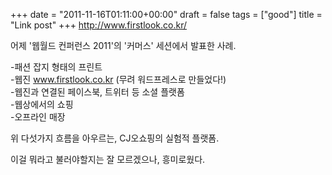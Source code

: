 +++
date = "2011-11-16T01:11:00+00:00"
draft = false
tags = ["good"]
title = "Link post"
+++
http://www.firstlook.co.kr/



어제 '웹월드 컨퍼런스 2011'의 '커머스' 세션에서 발표한 사례.

-패션 잡지 형태의 프린트   
-웹진 www.firstlook.co.kr (무려 워드프레스로 만들었다!)  
-웹진과 연결된 페이스북, 트위터 등 소셜 플랫폼  
-웹상에서의 쇼핑  
-오프라인 매장

위 다섯가지 흐름을 아우르는, CJ오쇼핑의 실험적 플랫폼.

이걸 뭐라고 불러야할지는 잘 모르겠으나, 흥미로웠다.

